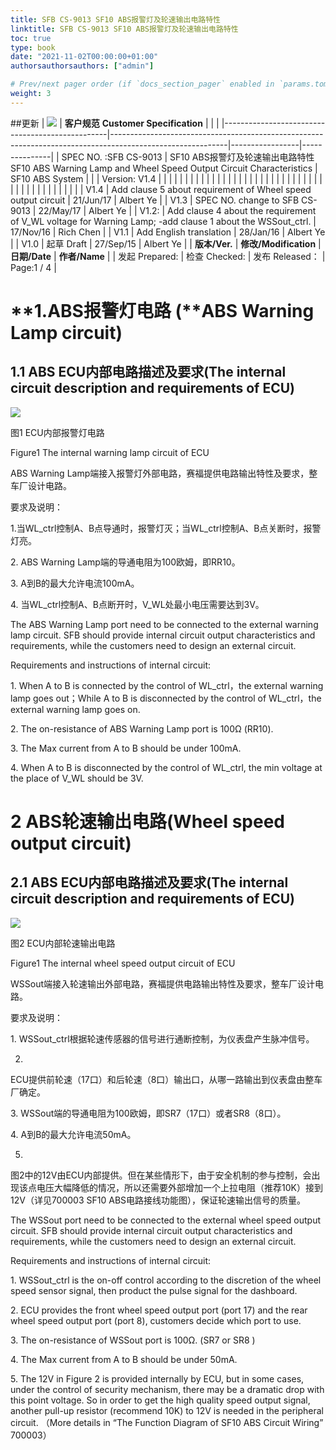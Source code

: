 ```yaml
---
title: SFB CS-9013 SF10 ABS报警灯及轮速输出电路特性 
linktitle: SFB CS-9013 SF10 ABS报警灯及轮速输出电路特性 
toc: true
type: book
date: "2021-11-02T00:00:00+01:00"
authorsauthorsauthors: ["admin"]

# Prev/next pager order (if `docs_section_pager` enabled in `params.toml`)
weight: 3
---
```


##更新
| ![](media/18adad495b7088a124cf37a2e88efbdd.png) | **客户规范** **Customer Specification**                                                                   |                 |               |
|-------------------------------------------------|-----------------------------------------------------------------------------------------------------------|-----------------|---------------|
| SPEC NO. :SFB CS-9013                           | SF10 ABS报警灯及轮速输出电路特性  SF10 ABS Warning Lamp and Wheel Speed Output Circuit Characteristics    | SF10 ABS System |               |
| Version: V1.4                                   |                                                                                                           |                 |               |
|                                                 |                                                                                                           |                 |               |
|                                                 |                                                                                                           |                 |               |
|                                                 |                                                                                                           |                 |               |
|                                                 |                                                                                                           |                 |               |
|                                                 |                                                                                                           |                 |               |
|                                                 |                                                                                                           |                 |               |
|                                                 |                                                                                                           |                 |               |
|                                                 |                                                                                                           |                 |               |
| V1.4                                            | Add clause 5 about requirement of Wheel speed output circuit                                              | 21/Jun/17       | Albert Ye     |
| V1.3                                            | SPEC NO. change to SFB CS-9013                                                                            | 22/May/17       | Albert Ye     |
| V1.2:                                           | Add clause 4 about the requirement of V_WL voltage for Warning Lamp; -add clause 1 about the WSSout_ctrl. | 17/Nov/16       |  Rich Chen    |
| V1.1                                            | Add English translation                                                                                   | 28/Jan/16       | Albert Ye     |
| V1.0                                            | 起草 Draft                                                                                                | 27/Sep/15       | Albert Ye     |
| **版本/Ver.**                                   | **修改/Modification**                                                                                     | **日期/Date**   | **作者/Name** |
| 发起 Prepared:                                  | 检查 Checked:                                                                                             | 发布 Released： | Page:1 / 4    |

# **1.ABS报警灯电路 (**ABS Warning Lamp circuit)

## 1.1 ABS ECU内部电路描述及要求(The internal circuit description and requirements of ECU)

![](media/20381f87592c71571c25c9cb97e6b0e6.emf)

图1 ECU内部报警灯电路

Figure1 The internal warning lamp circuit of ECU

ABS Warning
Lamp端接入报警灯外部电路，赛福提供电路输出特性及要求，整车厂设计电路。

要求及说明：

1.当WL_ctrl控制A、B点导通时，报警灯灭；当WL_ctrl控制A、B点关断时，报警灯亮。

2\. ABS Warning Lamp端的导通电阻为100欧姆，即RR10。

3\. A到B的最大允许电流100mA。

4\. 当WL_ctrl控制A、B点断开时，V_WL处最小电压需要达到3V。

The ABS Warning Lamp port need to be connected to the external warning lamp
circuit. SFB should provide internal circuit output characteristics and
requirements, while the customers need to design an external circuit.

Requirements and instructions of internal circuit:

1\. When A to B is connected by the control of WL_ctrl，the external warning lamp
goes out；While A to B is disconnected by the control of WL_ctrl，the external
warning lamp goes on.

2\. The on-resistance of ABS Warning Lamp port is 100Ω (RR10).

3\. The Max current from A to B should be under 100mA.

4\. When A to B is disconnected by the control of WL_ctrl, the min voltage at the
place of V_WL should be 3V.

# **2 AB**S轮速输出电路(Wheel speed output circuit)

## 2.1 ABS ECU内部电路描述及要求(The internal circuit description and requirements of ECU)

![](media/829e1714b09831543525aab7389a5061.emf)

图2 ECU内部轮速输出电路

Figure1 The internal wheel speed output circuit of ECU

WSSout端接入轮速输出外部电路，赛福提供电路输出特性及要求，整车厂设计电路。

要求及说明：

1\. WSSout_ctrl根据轮速传感器的信号进行通断控制，为仪表盘产生脉冲信号。

2.
ECU提供前轮速（17口）和后轮速（8口）输出口，从哪一路输出到仪表盘由整车厂确定。

3\. WSSout端的导通电阻为100欧姆，即SR7（17口）或者SR8（8口）。

4\. A到B的最大允许电流50mA。

5.
图2中的12V由ECU内部提供。但在某些情形下，由于安全机制的参与控制，会出现该点电压大幅降低的情况，所以还需要外部增加一个上拉电阻（推荐10K）接到12V（详见700003
SF10 ABS电路接线功能图），保证轮速输出信号的质量。

The WSSout port need to be connected to the external wheel speed output circuit.
SFB should provide internal circuit output characteristics and requirements,
while the customers need to design an external circuit.

Requirements and instructions of internal circuit:

1\. WSSout_ctrl is the on-off control according to the discretion of the wheel
speed sensor signal, then product the pulse signal for the dashboard.

2\. ECU provides the front wheel speed output port (port 17) and the rear wheel
speed output port (port 8), customers decide which port to use.

3\. The on-resistance of WSSout port is 100Ω. (SR7 or SR8 )

4\. The Max current from A to B should be under 50mA.

5\. The 12V in Figure 2 is provided internally by ECU, but in some cases, under
the control of security mechanism, there may be a dramatic drop with this point
voltage. So in order to get the high quality speed output signal, another
pull-up resistor (recommend 10K) to 12V is needed in the peripheral circuit.
（More details in “The Function Diagram of SF10 ABS Circuit Wiring” 700003）

